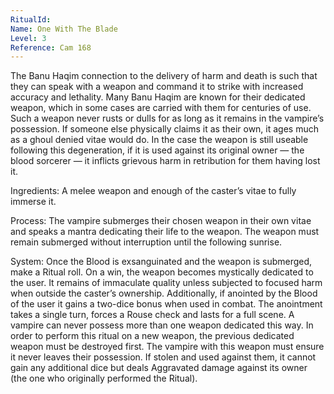 ```yaml
---
RitualId: 
Name: One With The Blade
Level: 3
Reference: Cam 168
---
```

The Banu Haqim connection to the delivery of harm and death is such that they can speak with a weapon and command it to strike with increased accuracy and lethality. Many Banu Haqim are known for their dedicated weapon, which in some cases are carried with them for centuries of use. Such a weapon never rusts or dulls for as long as it remains in the vampire’s possession. If someone else physically claims it as their own, it ages much as a ghoul denied vitae would do. In the case the weapon is still useable following this degeneration, if it is used against its original owner — the blood sorcerer — it inflicts grievous harm in retribution for them having lost it.     

Ingredients: A melee weapon and enough of the caster’s vitae to fully immerse it.     

Process: The vampire submerges their chosen weapon in their own vitae and speaks a mantra dedicating their life to the weapon. The weapon must remain submerged without interruption until the following sunrise.     

System: Once the Blood is exsanguinated and the weapon is submerged, make a Ritual roll. On a win, the weapon becomes mystically dedicated to the user. It remains of immaculate quality unless subjected to focused harm when outside the caster’s ownership. Additionally, if anointed by the Blood of the user it gains a two-dice bonus when used in combat. The anointment takes a single turn, forces a Rouse check and lasts for a full scene. A vampire can never possess more than one weapon dedicated this way. In order to perform this ritual on a new weapon, the previous dedicated weapon must be destroyed first. The vampire with this weapon must ensure it never leaves their possession. If stolen and used against them, it cannot gain any additional dice but deals Aggravated damage against its owner (the one who originally performed the Ritual).
